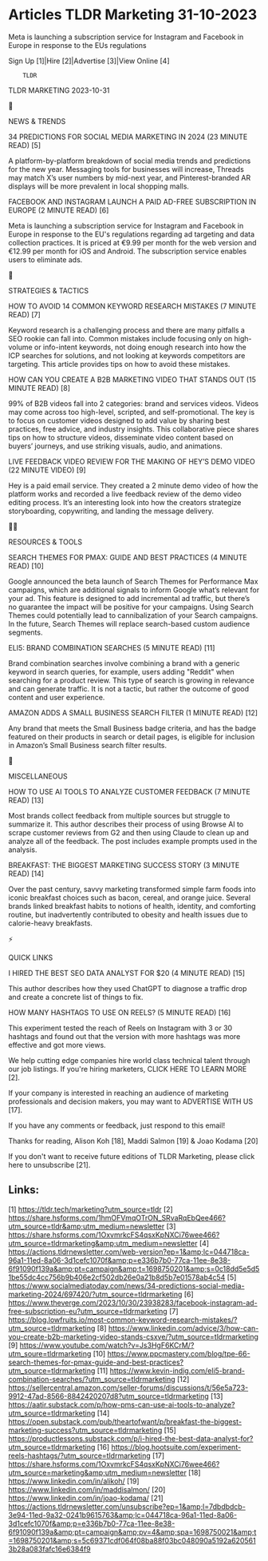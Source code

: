 # Articles TLDR Marketing 31-10-2023

Meta is launching a subscription service for Instagram and Facebook in
Europe in response to the EUs regulations  

Sign Up [1]|Hire [2]|Advertise [3]|View Online [4] 

		TLDR 

TLDR MARKETING 2023-10-31

📱 

NEWS & TRENDS

 34 PREDICTIONS FOR SOCIAL MEDIA MARKETING IN 2024 (23 MINUTE READ)
[5] 

 A platform-by-platform breakdown of social media trends and
predictions for the new year. Messaging tools for businesses will
increase, Threads may match X’s user numbers by mid-next year, and
Pinterest-branded AR displays will be more prevalent in local shopping
malls. 

 FACEBOOK AND INSTAGRAM LAUNCH A PAID AD-FREE SUBSCRIPTION IN EUROPE
(2 MINUTE READ) [6] 

 Meta is launching a subscription service for Instagram and Facebook
in Europe in response to the EU's regulations regarding ad targeting
and data collection practices. It is priced at €9.99 per month for
the web version and €12.99 per month for iOS and Android. The
subscription service enables users to eliminate ads. 

🚀 

STRATEGIES & TACTICS

 HOW TO AVOID 14 COMMON KEYWORD RESEARCH MISTAKES (7 MINUTE READ) [7] 

 Keyword research is a challenging process and there are many pitfalls
a SEO rookie can fall into. Common mistakes include focusing only on
high-volume or info-intent keywords, not doing enough research into
how the ICP searches for solutions, and not looking at keywords
competitors are targeting. This article provides tips on how to avoid
these mistakes. 

 HOW CAN YOU CREATE A B2B MARKETING VIDEO THAT STANDS OUT (15 MINUTE
READ) [8] 

 99% of B2B videos fall into 2 categories: brand and services videos.
Videos may come across too high-level, scripted, and self-promotional.
The key is to focus on customer videos designed to add value by
sharing best practices, free advice, and industry insights. This
collaborative piece shares tips on how to structure videos,
disseminate video content based on buyers’ journeys, and use
striking visuals, audio, and animations. 

 LIVE FEEDBACK VIDEO REVIEW FOR THE MAKING OF HEY’S DEMO VIDEO (22
MINUTE VIDEO) [9] 

 Hey is a paid email service. They created a 2 minute demo video of
how the platform works and recorded a live feedback review of the demo
video editing process. It’s an interesting look into how the
creators strategize storyboarding, copywriting, and landing the
message delivery. 

🧑‍💻 

RESOURCES & TOOLS

 SEARCH THEMES FOR PMAX: GUIDE AND BEST PRACTICES (4 MINUTE READ) [10]


 Google announced the beta launch of Search Themes for Performance Max
campaigns, which are additional signals to inform Google what’s
relevant for your ad. This feature is designed to add incremental ad
traffic, but there’s no guarantee the impact will be positive for
your campaigns. Using Search Themes could potentially lead to
cannibalization of your Search campaigns. In the future, Search Themes
will replace search-based custom audience segments. 

 ELI5: BRAND COMBINATION SEARCHES (5 MINUTE READ) [11] 

 Brand combination searches involve combining a brand with a generic
keyword in search queries, for example, users adding "Reddit" when
searching for a product review. This type of search is growing in
relevance and can generate traffic. It is not a tactic, but rather the
outcome of good content and user experience. 

 AMAZON ADDS A SMALL BUSINESS SEARCH FILTER (1 MINUTE READ) [12] 

 Any brand that meets the Small Business badge criteria, and has the
badge featured on their products in search or detail pages, is
eligible for inclusion in Amazon’s Small Business search filter
results. 

🎁 

MISCELLANEOUS

 HOW TO USE AI TOOLS TO ANALYZE CUSTOMER FEEDBACK (7 MINUTE READ) [13]


 Most brands collect feedback from multiple sources but struggle to
summarize it. This author describes their process of using Browse AI
to scrape customer reviews from G2 and then using Claude to clean up
and analyze all of the feedback. The post includes example prompts
used in the analysis. 

 BREAKFAST: THE BIGGEST MARKETING SUCCESS STORY (3 MINUTE READ) [14] 

 Over the past century, savvy marketing transformed simple farm foods
into iconic breakfast choices such as bacon, cereal, and orange juice.
Several brands linked breakfast habits to notions of health, identity,
and comforting routine, but inadvertently contributed to obesity and
health issues due to calorie-heavy breakfasts. 

⚡ 

QUICK LINKS

 I HIRED THE BEST SEO DATA ANALYST FOR $20 (4 MINUTE READ) [15] 

 This author describes how they used ChatGPT to diagnose a traffic
drop and create a concrete list of things to fix. 

 HOW MANY HASHTAGS TO USE ON REELS? (5 MINUTE READ) [16] 

 This experiment tested the reach of Reels on Instagram with 3 or 30
hashtags and found out that the version with more hashtags was more
effective and got more views. 

 We help cutting edge companies hire world class technical talent
through our job listings. If you're hiring marketers, CLICK HERE TO
LEARN MORE [2]. 

If your company is interested in reaching an audience of marketing
professionals and decision makers, you may want to ADVERTISE WITH US
[17]. 

If you have any comments or feedback, just respond to this email! 

Thanks for reading, 
Alison Koh [18], Maddi Salmon [19] & Joao Kodama [20] 

If you don't want to receive future editions of TLDR Marketing,
please click here to unsubscribe [21]. 

 

Links:
------
[1] https://tldr.tech/marketing?utm_source=tldr
[2] https://share.hsforms.com/1hmOFVmqOTrON_SRvaRqEbQee466?utm_source=tldr&amp;utm_medium=newsletter
[3] https://share.hsforms.com/1OxvmrkcFS4qsxKpNXCi76wee466?utm_source=tldrmarketing&amp;utm_medium=newsletter
[4] https://actions.tldrnewsletter.com/web-version?ep=1&amp;lc=044718ca-96a1-11ed-8a06-3d1cefc1070f&amp;p=e336b7b0-77ca-11ee-8e38-6f91090f139a&amp;pt=campaign&amp;t=1698750201&amp;s=0c18dd5e5d51be55dc4cc756b9b406e2cf502db26e0a21b8d5b7e01578ab4c54
[5] https://www.socialmediatoday.com/news/34-predictions-social-media-marketing-2024/697420/?utm_source=tldrmarketing
[6] https://www.theverge.com/2023/10/30/23938283/facebook-instagram-ad-free-subscription-eu?utm_source=tldrmarketing
[7] https://blog.lowfruits.io/most-common-keyword-research-mistakes/?utm_source=tldrmarketing
[8] https://www.linkedin.com/advice/3/how-can-you-create-b2b-marketing-video-stands-csxve/?utm_source=tldrmarketing
[9] https://www.youtube.com/watch?v=Js3HgF6KCrM/?utm_soure=tldrmarketing
[10] https://www.ppcmastery.com/blog/tpe-66-search-themes-for-pmax-guide-and-best-practices?utm_source=tldrmarketing
[11] https://www.kevin-indig.com/eli5-brand-combination-searches/?utm_source=tldrmarketing
[12] https://sellercentral.amazon.com/seller-forums/discussions/t/56e5a723-9912-47ad-8566-8842420207d8?utm_source=tldrmarketing
[13] https://aatir.substack.com/p/how-pms-can-use-ai-tools-to-analyze?utm_source=tldrmarketing
[14] https://open.substack.com/pub/theartofwant/p/breakfast-the-biggest-marketing-success?utm_source=tldrmarketing
[15] https://productlessons.substack.com/p/i-hired-the-best-data-analyst-for?utm_source=tldrmarketing
[16] https://blog.hootsuite.com/experiment-reels-hashtags/?utm_source=tldrmarketing
[17] https://share.hsforms.com/1OxvmrkcFS4qsxKpNXCi76wee466?utm_source=marketing&amp;utm_medium=newsletter
[18] https://www.linkedin.com/in/alikoh/
[19] https://www.linkedin.com/in/maddisalmon/
[20] https://www.linkedin.com/in/joao-kodama/
[21] https://actions.tldrnewsletter.com/unsubscribe?ep=1&amp;l=7dbdbdcb-3e94-11ed-9a32-0241b9615763&amp;lc=044718ca-96a1-11ed-8a06-3d1cefc1070f&amp;p=e336b7b0-77ca-11ee-8e38-6f91090f139a&amp;pt=campaign&amp;pv=4&amp;spa=1698750021&amp;t=1698750201&amp;s=5c69371cdf064f08ba88f03bc048090a5192a6205613b28a083fafc16e6384f9